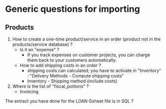 # Generic questions for importing
## Products
1. How to create a one-time product/service in an order (product not in the products/service database) ? 
   - Is it an "expense" ?
      - If you track expenses on customer projects, you can charge them back to your customers automatically.
   - How to add shipping costs in an order ?
      - shipping costs can calculated; you have to activate in 
         "Inventory" : "Delivery Methods - Compute shipping costs"
      - Inventory - Shipping method (include costs)
2. Where is the list of "fiscal_poitions" ?
   - Invoicing

The extract you have done for the LOAN Gsheet file is in SQL ? 
